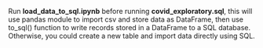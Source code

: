 Run **load_data_to_sql.ipynb** before running **covid_exploratory.sql**, this will use pandas module to import csv and store data as DataFrame, then use to_sql() function to write records stored in a DataFrame to a SQL database. 
Otherwise, you could create a new table and import data directly using SQL.

